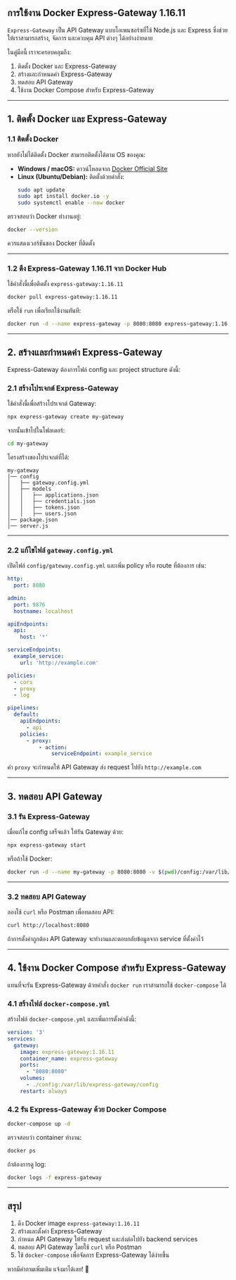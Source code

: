 ## การใช้งาน **Docker Express-Gateway 1.16.11**

`Express-Gateway` เป็น API Gateway แบบโอเพนซอร์ซที่ใช้ Node.js และ Express ซึ่งช่วยให้เราสามารถสร้าง, จัดการ และควบคุม API ต่างๆ ได้อย่างง่ายดาย

ในคู่มือนี้ เราจะครอบคลุมถึง:
1. ติดตั้ง Docker และ Express-Gateway
2. สร้างและกำหนดค่า Express-Gateway
3. ทดสอบ API Gateway
4. ใช้งาน Docker Compose สำหรับ Express-Gateway

---

## **1. ติดตั้ง Docker และ Express-Gateway**

### **1.1 ติดตั้ง Docker**
หากยังไม่ได้ติดตั้ง Docker สามารถติดตั้งได้ตาม OS ของคุณ:

- **Windows / macOS:** ดาวน์โหลดจาก [Docker Official Site](https://www.docker.com/products/docker-desktop/)
- **Linux (Ubuntu/Debian):** ติดตั้งด้วยคำสั่ง:
  ```sh
  sudo apt update
  sudo apt install docker.io -y
  sudo systemctl enable --now docker
  ```

ตรวจสอบว่า Docker ทำงานอยู่:
```sh
docker --version
```
ควรแสดงเวอร์ชันของ Docker ที่ติดตั้ง

---

### **1.2 ดึง Express-Gateway 1.16.11 จาก Docker Hub**
ใช้คำสั่งนี้เพื่อติดตั้ง `express-gateway:1.16.11`
```sh
docker pull express-gateway:1.16.11
```
หรือใช้ `run` เพื่อเรียกใช้งานทันที:
```sh
docker run -d --name express-gateway -p 8080:8080 express-gateway:1.16.11
```

---

## **2. สร้างและกำหนดค่า Express-Gateway**
Express-Gateway ต้องการไฟล์ config และ project structure ดังนี้:

### **2.1 สร้างโปรเจกต์ Express-Gateway**
ใช้คำสั่งนี้เพื่อสร้างโปรเจกต์ Gateway:
```sh
npx express-gateway create my-gateway
```
จากนั้นเข้าไปในโฟลเดอร์:
```sh
cd my-gateway
```

โครงสร้างของโปรเจกต์ที่ได้:
```
my-gateway
│── config
│   ├── gateway.config.yml
│   ├── models
│   │   ├── applications.json
│   │   ├── credentials.json
│   │   ├── tokens.json
│   │   ├── users.json
│── package.json
│── server.js
```

---

### **2.2 แก้ไขไฟล์ `gateway.config.yml`**
เปิดไฟล์ `config/gateway.config.yml` และเพิ่ม policy หรือ route ที่ต้องการ เช่น:

```yaml
http:
  port: 8080

admin:
  port: 9876
  hostname: localhost

apiEndpoints:
  api:
    host: '*'

serviceEndpoints:
  example_service:
    url: 'http://example.com'

policies:
  - cors
  - proxy
  - log

pipelines:
  default:
    apiEndpoints:
      - api
    policies:
      - proxy:
          - action:
              serviceEndpoint: example_service
```
ค่า `proxy` จะกำหนดให้ API Gateway ส่ง request ไปยัง `http://example.com`

---

## **3. ทดสอบ API Gateway**
### **3.1 รัน Express-Gateway**
เมื่อแก้ไข config เสร็จแล้ว ให้รัน Gateway ด้วย:
```sh
npx express-gateway start
```
หรือถ้าใช้ Docker:
```sh
docker run -d --name my-gateway -p 8080:8080 -v $(pwd)/config:/var/lib/express-gateway/config express-gateway:1.16.11
```

---

### **3.2 ทดสอบ API Gateway**
ลองใช้ `curl` หรือ Postman เพื่อทดสอบ API:
```sh
curl http://localhost:8080
```

ถ้าการตั้งค่าถูกต้อง API Gateway จะทำงานและตอบกลับข้อมูลจาก service ที่ตั้งค่าไว้

---

## **4. ใช้งาน Docker Compose สำหรับ Express-Gateway**
แทนที่จะรัน Express-Gateway ด้วยคำสั่ง `docker run` เราสามารถใช้ `docker-compose` ได้

### **4.1 สร้างไฟล์ `docker-compose.yml`**
สร้างไฟล์ `docker-compose.yml` และเพิ่มการตั้งค่าดังนี้:

```yaml
version: '3'
services:
  gateway:
    image: express-gateway:1.16.11
    container_name: express-gateway
    ports:
      - "8080:8080"
    volumes:
      - ./config:/var/lib/express-gateway/config
    restart: always
```

### **4.2 รัน Express-Gateway ด้วย Docker Compose**
```sh
docker-compose up -d
```

ตรวจสอบว่า container ทำงาน:
```sh
docker ps
```

ถ้าต้องการดู log:
```sh
docker logs -f express-gateway
```

---

## **สรุป**
1. ดึง Docker image `express-gateway:1.16.11`
2. สร้างและตั้งค่า Express-Gateway
3. กำหนด API Gateway ให้รับ request และส่งต่อไปยัง backend services
4. ทดสอบ API Gateway โดยใช้ `curl` หรือ Postman
5. ใช้ `docker-compose` เพื่อจัดการ Express-Gateway ได้ง่ายขึ้น

หากมีคำถามเพิ่มเติม แจ้งมาได้เลย! 🚀

